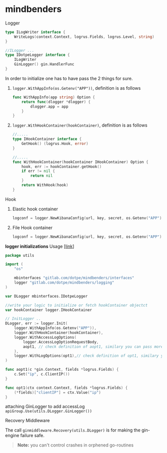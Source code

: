 # mindbenders

Logger

``` go
type ILogWriter interface {
    WriteLogs(context.Context, logrus.Fields, logrus.Level, string)
}

//ILogger ...
type IDotpeLogger interface {
    ILogWriter
    GinLogger() gin.HandlerFunc
}
```

In order to initialize one has to have pass the 2 things for sure.

1. `logger.WithAppInfo(os.Getenv("APP"))`, definition is as follows

    ```go
    func WithAppInfo(app string) Option {
        return func(dlogger *dlogger) {
            dlogger.app = app
        }
    }
    ```

2. `logger.WithHookContainer(hookContainer)`, definition is as follows

    ```go
    //.....
    type IHookContainer interface {
        GetHook() (logrus.Hook, error)
    }

    //.....
    func WithHookContainer(hookContainer IHookContainer) Option {
        hook, err := hookContainer.getHook()
        if err != nil {
            return nil
        }
        return WithHook(hook)
    }
    ```

Hook

1. Elastic hook container

    ```go
    logconf = logger.NewKibanaConfig(url, key, secret, os.Getenv("APP"), "")
    ```

2. File Hook container

    ```go
    logconf = logger.NewKibanaConfig(url, key, secret, os.Getenv("APP"), "")
    ```

**logger initializations**
Usage [[link](https://gitlab.com/dotcomino/2c/-/blob/master/utils/logger.go)]

```go
package utils

import (
    "os"

    mbinterfaces "gitlab.com/dotpe/mindbenders/interfaces"
    logger "gitlab.com/dotpe/mindbenders/logging"
)

var DLogger mbinterfaces.IDotpeLogger

//write your logic to initialize or fetch hookContainer objectct
var hookContainer logger.IHookContainer

// InitLogger ..
DLogger, err := logger.Init(
    logger.WithAppInfo(os.Getenv("APP")),
    logger.WithHookContainer(hookContainer),
    logger.WithAccessLogOptions(
        logger.AccessLogOptionRequestBody,
        aopt1, // check definition of aopt1, similary you can pass more functions as you need
    ),
    logger.WithLogOptions(opt1),// check definition of opt1, similary you can pass more functions as you need
)

func aopt1(c *gin.Context, fields *logrus.Fields) {
    c.Set("ip", c.ClientIP())
}

func opt1(ctx context.Context, fields *logrus.Fields) {
    (*fields)["clientIP"] = ctx.Value("ip")
}
```

attaching GinLogger to add accessLog
`apiGroup.Use(utils.DLogger.GinLogger())`

Recovery Middleware

The call `ginmiddleware.Recovery(utils.DLogger)` is for making the gin-engine failure safe.
> **Note:** you can't control crashes in orphened go-routines
